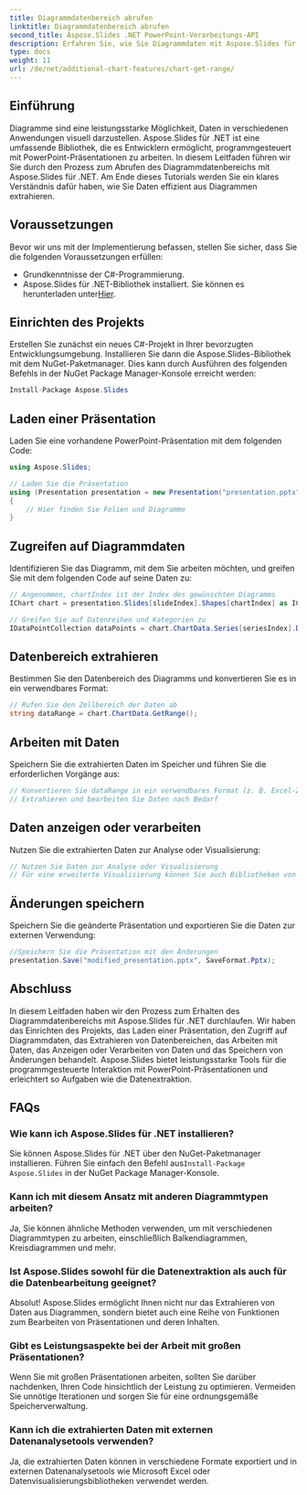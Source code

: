 ```yaml
---
title: Diagrammdatenbereich abrufen
linktitle: Diagrammdatenbereich abrufen
second_title: Aspose.Slides .NET PowerPoint-Verarbeitungs-API
description: Erfahren Sie, wie Sie Diagrammdaten mit Aspose.Slides für .NET effizient extrahieren. Schritt-für-Schritt-Anleitung mit Codebeispielen und FAQs.
type: docs
weight: 11
url: /de/net/additional-chart-features/chart-get-range/
---
```


## Einführung
Diagramme sind eine leistungsstarke Möglichkeit, Daten in verschiedenen Anwendungen visuell darzustellen. Aspose.Slides für .NET ist eine umfassende Bibliothek, die es Entwicklern ermöglicht, programmgesteuert mit PowerPoint-Präsentationen zu arbeiten. In diesem Leitfaden führen wir Sie durch den Prozess zum Abrufen des Diagrammdatenbereichs mit Aspose.Slides für .NET. Am Ende dieses Tutorials werden Sie ein klares Verständnis dafür haben, wie Sie Daten effizient aus Diagrammen extrahieren.

## Voraussetzungen
Bevor wir uns mit der Implementierung befassen, stellen Sie sicher, dass Sie die folgenden Voraussetzungen erfüllen:

- Grundkenntnisse der C#-Programmierung.
-  Aspose.Slides für .NET-Bibliothek installiert. Sie können es herunterladen unter[Hier](https://releases.aspose.com/slides/net).

## Einrichten des Projekts
Erstellen Sie zunächst ein neues C#-Projekt in Ihrer bevorzugten Entwicklungsumgebung. Installieren Sie dann die Aspose.Slides-Bibliothek mit dem NuGet-Paketmanager. Dies kann durch Ausführen des folgenden Befehls in der NuGet Package Manager-Konsole erreicht werden:

```csharp
Install-Package Aspose.Slides
```

## Laden einer Präsentation
Laden Sie eine vorhandene PowerPoint-Präsentation mit dem folgenden Code:

```csharp
using Aspose.Slides;

// Laden Sie die Präsentation
using (Presentation presentation = new Presentation("presentation.pptx"))
{
    // Hier finden Sie Folien und Diagramme
}
```

## Zugreifen auf Diagrammdaten
Identifizieren Sie das Diagramm, mit dem Sie arbeiten möchten, und greifen Sie mit dem folgenden Code auf seine Daten zu:

```csharp
// Angenommen, chartIndex ist der Index des gewünschten Diagramms
IChart chart = presentation.Slides[slideIndex].Shapes[chartIndex] as IChart;

// Greifen Sie auf Datenreihen und Kategorien zu
IDataPointCollection dataPoints = chart.ChartData.Series[seriesIndex].DataPoints;
```

## Datenbereich extrahieren
Bestimmen Sie den Datenbereich des Diagramms und konvertieren Sie es in ein verwendbares Format:

```csharp
// Rufen Sie den Zellbereich der Daten ab
string dataRange = chart.ChartData.GetRange();
```

## Arbeiten mit Daten
Speichern Sie die extrahierten Daten im Speicher und führen Sie die erforderlichen Vorgänge aus:

```csharp
// Konvertieren Sie dataRange in ein verwendbares Format (z. B. Excel-Zellenbereich).
// Extrahieren und bearbeiten Sie Daten nach Bedarf
```

## Daten anzeigen oder verarbeiten
Nutzen Sie die extrahierten Daten zur Analyse oder Visualisierung:

```csharp
// Nutzen Sie Daten zur Analyse oder Visualisierung
// Für eine erweiterte Visualisierung können Sie auch Bibliotheken von Drittanbietern verwenden
```

## Änderungen speichern
Speichern Sie die geänderte Präsentation und exportieren Sie die Daten zur externen Verwendung:

```csharp
//Speichern Sie die Präsentation mit den Änderungen
presentation.Save("modified_presentation.pptx", SaveFormat.Pptx);
```

## Abschluss
In diesem Leitfaden haben wir den Prozess zum Erhalten des Diagrammdatenbereichs mit Aspose.Slides für .NET durchlaufen. Wir haben das Einrichten des Projekts, das Laden einer Präsentation, den Zugriff auf Diagrammdaten, das Extrahieren von Datenbereichen, das Arbeiten mit Daten, das Anzeigen oder Verarbeiten von Daten und das Speichern von Änderungen behandelt. Aspose.Slides bietet leistungsstarke Tools für die programmgesteuerte Interaktion mit PowerPoint-Präsentationen und erleichtert so Aufgaben wie die Datenextraktion.

## FAQs

### Wie kann ich Aspose.Slides für .NET installieren?

 Sie können Aspose.Slides für .NET über den NuGet-Paketmanager installieren. Führen Sie einfach den Befehl aus`Install-Package Aspose.Slides` in der NuGet Package Manager-Konsole.

### Kann ich mit diesem Ansatz mit anderen Diagrammtypen arbeiten?

Ja, Sie können ähnliche Methoden verwenden, um mit verschiedenen Diagrammtypen zu arbeiten, einschließlich Balkendiagrammen, Kreisdiagrammen und mehr.

### Ist Aspose.Slides sowohl für die Datenextraktion als auch für die Datenbearbeitung geeignet?

Absolut! Aspose.Slides ermöglicht Ihnen nicht nur das Extrahieren von Daten aus Diagrammen, sondern bietet auch eine Reihe von Funktionen zum Bearbeiten von Präsentationen und deren Inhalten.

### Gibt es Leistungsaspekte bei der Arbeit mit großen Präsentationen?

Wenn Sie mit großen Präsentationen arbeiten, sollten Sie darüber nachdenken, Ihren Code hinsichtlich der Leistung zu optimieren. Vermeiden Sie unnötige Iterationen und sorgen Sie für eine ordnungsgemäße Speicherverwaltung.

### Kann ich die extrahierten Daten mit externen Datenanalysetools verwenden?

Ja, die extrahierten Daten können in verschiedene Formate exportiert und in externen Datenanalysetools wie Microsoft Excel oder Datenvisualisierungsbibliotheken verwendet werden.